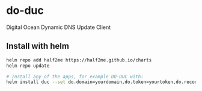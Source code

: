 # do-duc
Digital Ocean Dynamic DNS Update Client

## Install with helm
```bash
helm repo add half2me https://half2me.github.io/charts
helm repo update

# Install any of the apps, for example DO-DUC with:
helm install duc --set do.domain=yourdomain,do.token=yourtoken,do.recordId=yourrecordid --namespace duc half2me/do-duc
```
